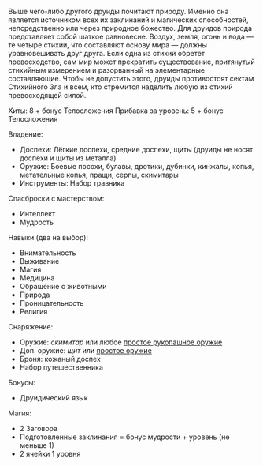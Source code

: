 Выше чего-либо другого друиды почитают природу. Именно она является источником всех их заклинаний и магических способностей, непсредственно или через природное божество.
Для друидов природа представляет собой шаткое равновесие. Воздух, земля, огонь и вода — те четыре стихии, что составляют основу мира — должны уравновешивать друг друга. Если одна из стихий обретёт превосходство, сам мир может прекратить существование, притянутый стихийным измерением и разорванный на элементарные составляющие. Чтобы не допустить этого, друиды противостоят сектам Стихийного Зла и всем, кто стремится наделить любую из стихий превосходящей силой.

Хиты: 8 + бонус Телосложения
Прибавка за уровень: 5 + бонус Телосложения

Владение:
- Доспехи: Лёгкие доспехи, средние доспехи, щиты (друиды не носят доспехи и щиты из металла)
- Оружие: Боевые посохи, булавы, дротики, дубинки, кинжалы, копья, метательные копья, пращи, серпы, скимитары
- Инструменты: Набор травника

Спасброски с мастерством:
- Интеллект
- Мудрость

Навыки (два на выбор):
- Внимательность
- Выживание
- Магия
- Медицина
- Обращение с животными
- Природа
- Проницательность
- Религия

Снаряжение:
- Оружие: *скимитар* или любое [простое рукопашное оружие](Владение%20оружием)
- Доп. оружие: *щит* или [простое оружие](Владение%20оружием)
- Броня: кожаный доспех
- Набор путешественника

Бонусы:
- Друидический язык

Магия:
- 2 Заговора
- Подготовленные заклинания = бонус мудрости + уровень (не меньше 1)
- 2 ячейки 1 уровня